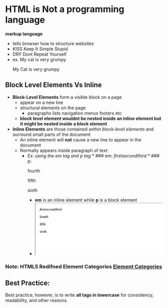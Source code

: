 # HTML is Not a programming language
**markup language**
  * tells browser how to structure websites
  * KISS Keep It Simple Stupid
  * DRY Dont Repeat Yourself
  * ex. My cat is very grumpy
      <p>My Cat is very grumpy</p>
## Block Level Elements Vs Inline
  * **Block-Level Elements** form a visible block on a page 
    * appear on a new line
    * structural elements on the page
      * paragraphs lists navigation menus footers etc
    * **block level element wouldnt be nested inside an inline element but it might be nested inside a block element**
  * **Inline Elements** are those contained *within block-level elements* and surround small parts of the document
    * An inline element will **not** cause a new line to appear in the document
    * Normally appears inside paragraph of text:
      * Ex: *using the em tag and p tag* 
            * ### em:
            <em>first</em><em>second</em><em>third</em>
            * ### p:
            <p>fourth</p><p>fifth</p><p>sixth</p>
        * **em** is an inline element while **p** is a block element
        * ![MarkDown Image](images/exapmle-1.png)
### Note: HTML5 Redifned Element Categories [Element Categories](https://html.spec.whatwg.org/multipage/indices.html#element-content-categories)

## Best Practice:
 Best practice, however, is to write **all tags in lowercase** for consistency, readability, and other reasons.
 